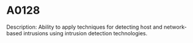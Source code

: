 # A0128
Description: Ability to apply techniques for detecting host and network-based intrusions using intrusion detection technologies.
